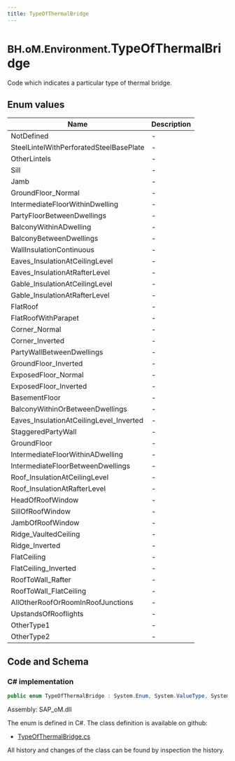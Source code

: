 ```yaml
---
title: TypeOfThermalBridge
---
```


# <small>BH.oM.Environment.</small>**TypeOfThermalBridge**

Code which indicates a particular type of thermal bridge.

## Enum values

| Name            | Description                                                    |
|-----------------|----------------------------------------------------------------|
| NotDefined |  -  |
| SteelLintelWithPerforatedSteelBasePlate |  -  |
| OtherLintels |  -  |
| Sill |  -  |
| Jamb |  -  |
| GroundFloor_Normal |  -  |
| IntermediateFloorWithinDwelling |  -  |
| PartyFloorBetweenDwellings |  -  |
| BalconyWithinADwelling |  -  |
| BalconyBetweenDwellings |  -  |
| WallInsulationContinuous |  -  |
| Eaves_InsulationAtCeilingLevel |  -  |
| Eaves_InsulationAtRafterLevel |  -  |
| Gable_InsulationAtCeilingLevel |  -  |
| Gable_InsulationAtRafterLevel |  -  |
| FlatRoof |  -  |
| FlatRoofWithParapet |  -  |
| Corner_Normal |  -  |
| Corner_Inverted |  -  |
| PartyWallBetweenDwellings |  -  |
| GroundFloor_Inverted |  -  |
| ExposedFloor_Normal |  -  |
| ExposedFloor_Inverted |  -  |
| BasementFloor |  -  |
| BalconyWithinOrBetweenDwellings |  -  |
| Eaves_InsulationAtCeilingLevel_Inverted |  -  |
| StaggeredPartyWall |  -  |
| GroundFloor |  -  |
| IntermediateFloorWithinADwelling |  -  |
| IntermediateFloorBetweenDwellings |  -  |
| Roof_InsulationAtCeilingLevel |  -  |
| Roof_InsulationAtRafterLevel |  -  |
| HeadOfRoofWindow |  -  |
| SillOfRoofWindow |  -  |
| JambOfRoofWindow |  -  |
| Ridge_VaultedCeiling |  -  |
| Ridge_Inverted |  -  |
| FlatCeiling |  -  |
| FlatCeiling_Inverted |  -  |
| RoofToWall_Rafter |  -  |
| RoofToWall_FlatCeiling |  -  |
| AllOtherRoofOrRoomInRoofJunctions |  -  |
| UpstandsOfRooflights |  -  |
| OtherType1 |  -  |
| OtherType2 |  -  |


## Code and Schema

### C# implementation

``` C# title="C#"
public enum TypeOfThermalBridge : System.Enum, System.ValueType, System.IComparable, System.ISpanFormattable, System.IFormattable, System.IConvertible
```

Assembly: SAP_oM.dll

The enum is defined in C#. The class definition is available on github:

- [TypeOfThermalBridge.cs](https://github.com/BHoM/SAP_Toolkit/blob/develop/SAP_oM/Enums\TypeOfThermalBridge.cs)

All history and changes of the class can be found by inspection the history.
